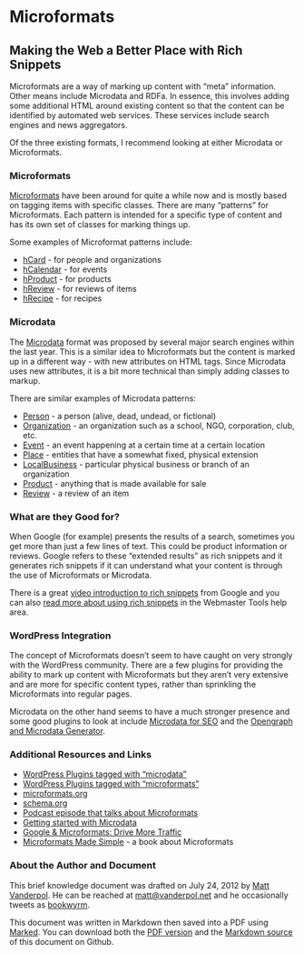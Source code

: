 # Microformats

## Making the Web a Better Place with Rich Snippets

Microformats are a way of marking up content with “meta” information. Other means include Microdata and RDFa. In essence, this involves adding some additional HTML around existing content so that the content can be identified by automated web services. These services include search engines and news aggregators.

Of the three existing formats, I recommend looking at either Microdata or Microformats.

### Microformats

[Microformats][mf.org] have been around for quite a while now and is mostly based on tagging items with specific classes. There are many “patterns” for Microformats. Each pattern is intended for a specific type of content and has its own set of classes for marking things up.

Some examples of Microformat patterns include:

* [hCard](http://microformats.org/wiki/hcard) - for people and organizations
* [hCalendar](http://microformats.org/wiki/hcalendar) - for events
* [hProduct](http://microformats.org/wiki/hproduct) - for products
* [hReview](http://microformats.org/wiki/hreview) - for reviews of items
* [hRecipe](http://microformats.org/wiki/hrecipe) - for recipes

### Microdata

The [Microdata](scma.org) format was proposed by several major search engines within the last year. This is a similar idea to Microformats but the content is marked up in a different way - with new attributes on HTML tags. Since Microdata uses new attributes, it is a bit more technical than simply adding classes to markup.

There are similar examples of Microdata patterns:

* [Person](http://schema.org/Person) - a person (alive, dead, undead, or fictional)
* [Organization](http://schema.org/Organization) - an organization such as a school, NGO, corporation, club, etc.
* [Event](http://schema.org/Event) - an event happening at a certain time at a certain location
* [Place](http://schema.org/Place) - entities that have a somewhat fixed, physical extension
* [LocalBusiness](http://schema.org/LocalBusiness) - particular physical business or branch of an organization
* [Product](http://schema.org/Product) - anything that is made available for sale
* [Review](http://schema.org/Review) - a review of an item

### What are they Good for?

When Google (for example) presents the results of a search, sometimes you get more than just a few lines of text. This could be product information or reviews. Google refers to these “extended results” as rich snippets and it generates rich snippets if it can understand what your content is through the use of Microformats or Microdata.

There is a great [video introduction to rich snippets](http://www.youtube.com/watch?v=A-kX0Aut-18&feature=player_embedded) from Google and you can also [read more about using rich snippets](http://support.google.com/webmasters/bin/answer.py?hl=en&answer=99170) in the Webmaster Tools help area.  

### WordPress Integration

The concept of Microformats doesn’t seem to have caught on very strongly with the WordPress community. There are a few plugins for providing the ability to mark up content with Microformats but they aren’t very extensive and are more for specific content types, rather than sprinkling the Microformats into regular pages.

Microdata on the other hand seems to have a much stronger presence and some good plugins to look at include [Microdata for SEO](http://wordpress.org/extend/plugins/microdata-for-seo-by-optimum7com/) and the [Opengraph and Microdata Generator](http://wordpress.org/extend/plugins/opengraph-and-microdata-generator/).

### Additional Resources and Links

* [WordPress Plugins tagged with “microdata”](http://wordpress.org/extend/plugins/tags/microdata)
* [WordPress Plugins tagged with “microformats”](http://wordpress.org/extend/plugins/tags/microformats)
* [microformats.org][mf.org]
* [schema.org][scma.org]
* [Podcast episode that talks about Microformats](http://nonbreakingspace.tv/emily-lewis/)
* [Getting started with Microdata](http://schema.org/docs/gs.html)
* [Google & Microformats: Drive More Traffic](http://yoast.com/google-microformats-conversion-rate-optimization-serps/)
* [Microformats Made Simple](http://microformatsmadesimple.com/) - a book about Microformats

[mf.org]: http://microformats.org
[scma.org]: http://schema.org

### About the Author and Document

This brief knowledge document was drafted on July 24, 2012 by [Matt Vanderpol](http://vanderpol.net). He can be reached at [matt@vanderpol.net](mailto:matt@vanderpol.net) and he occasionally tweets as [bookwyrm](http://twitter.com/bookwyrm).

This document was written in Markdown then saved into a PDF using [Marked](http://itunes.apple.com/us/app/marked/id448925439?mt=12). You can download both the [PDF version](http://git.io/ymCEeQ) and the [Markdown source](http://git.io/8LiXsg) of this document on Github.

